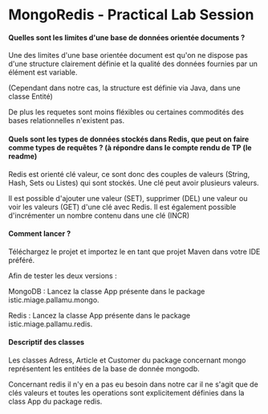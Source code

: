 # MongoRedis - Practical Lab Session



#### Quelles sont les limites d'une base de données orientée documents ?


Une des limites d'une base orientée document est qu'on ne dispose pas d'une structure clairement définie et la qualité des données fournies par un élément est variable.

(Cependant dans notre cas, la structure est définie via Java, dans une classe Entité)


De plus les requetes sont moins fléxibles ou certaines commodités des bases relationnelles n'existent pas.


#### Quels sont les types de données stockés dans Redis, que peut on faire comme types de requêtes ? (à répondre dans le compte rendu de TP (le readme)

Redis est orienté clé valeur, ce sont donc des couples de valeurs (String, Hash, Sets ou Listes) qui sont stockés. Une clé peut avoir plusieurs valeurs.

Il est possible d'ajouter une valeur (SET), supprimer (DEL) une valeur ou voir les valeurs (GET) d'une clé avec Redis.
Il est également possible d'incrémenter un nombre contenu dans une clé (INCR)


#### Comment lancer ?

Téléchargez le projet et importez le en tant que projet Maven dans votre IDE préféré.

Afin de tester les deux versions : 

MongoDB : Lancez la classe App présente dans le package istic.miage.pallamu.mongo.

Redis : Lancez la classe App présente dans le package istic.miage.pallamu.redis.

#### Descriptif des classes 

Les classes Adress, Article et Customer du package concernant mongo représentent les entitées de la base de donnée mongodb.

Concernant redis il n'y en a pas eu besoin dans notre car il ne s'agit que de clés valeurs et toutes les operations sont explicitement définies dans la class App du package redis.






